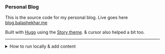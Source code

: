 ### Personal Blog

This is the source code for my personal blog.
Live goes here [blog.balashekhar.me](https://blog.balashekhar.me/)

Built with [Hugo](https://gohugo.io/) using the [Story theme](https://github.com/xaprb/story). & cursor also helped a bit too.  

---

<details><summary>How to run locally & add content</summary>
<p>

## How to run on local
1. Install hugo
2. and start the dev server
```
 hugo server -D
```
3. webpages will be serving at `http://localhost:1313`

---

## Creating Content
#### Blog Posts
```bash
hugo new blogs/your-post-title/index.md
```

#### Talks
```bash
hugo new talks/your-talk-title/index.md
```

#### Slides
```bash
hugo new slides/your-presentation-title/index.md
```

</p>
</details> 
